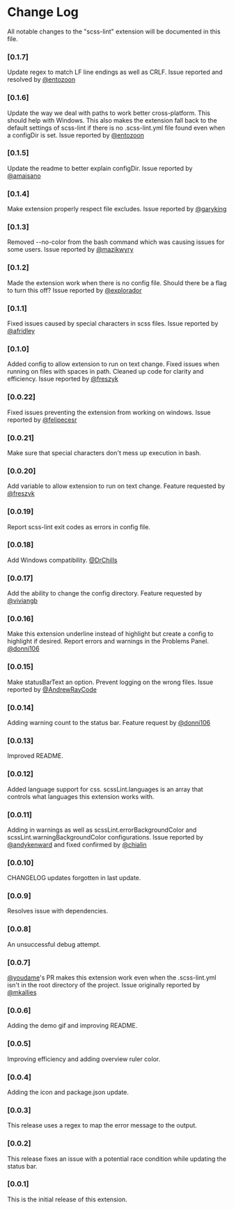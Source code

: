 # Change Log
All notable changes to the "scss-lint" extension will be documented in this file.

### [0.1.7]

Update regex to match LF line endings as well as CRLF. Issue reported and resolved by [@entozoon](https://github.com/entozoon)

### [0.1.6]

Update the way we deal with paths to work better cross-platform. This should help with Windows. This also makes the extension fall back to the default settings of scss-lint if there is no .scss-lint.yml file found even when a configDir is set. Issue reported by [@entozoon](https://github.com/entozoon)

### [0.1.5]

Update the readme to better explain configDir. Issue reported by [@amaisano](https://github.com/amaisano)

### [0.1.4]

Make extension properly respect file excludes. Issue reported by [@garyking](https://github.com/garyking)

### [0.1.3]

Removed --no-color from the bash command which was causing issues for some users. Issue reported by [@mazikwyry](https://github.com/mazikwyry)

### [0.1.2]

Made the extension work when there is no config file. Should there be a flag to turn this off? Issue reported by [@explorador](https://github.com/explorador)

### [0.1.1]

Fixed issues caused by special characters in scss files. Issue reported by [@afridley](https://github.com/afridley)

### [0.1.0]

Added config to allow extension to run on text change. Fixed issues when running on files with spaces in path. Cleaned up code for clarity and efficiency. Issue reported by [@freszyk](https://github.com/freszyk)

### [0.0.22]

Fixed issues preventing the extension from working on windows. Issue reported by [@felipecesr](https://github.com/felipecesr)

### [0.0.21]

Make sure that special characters don't mess up execution in bash.

### [0.0.20]

Add variable to allow extension to run on text change. Feature requested by [@freszyk](https://github.com/freszyk)

### [0.0.19]

Report scss-lint exit codes as errors in config file.

### [0.0.18]

Add Windows compatibility. [@DrChills](https://github.com/DrChills)

### [0.0.17]

Add the ability to change the config directory. Feature requested by [@viviangb](https://github.com/viviangb)

### [0.0.16]

Make this extension underline instead of highlight but create a config to highlight if desired. Report errors and warnings in the Problems Panel. [@donni106](https://github.com/donni106)

### [0.0.15]

Make statusBarText an option. Prevent logging on the wrong files. Issue reported by [@AndrewRayCode](https://github.com/AndrewRayCode)

### [0.0.14]

Adding warning count to the status bar. Feature request by [@donni106](https://github.com/donni106)

### [0.0.13]

Improved README.

### [0.0.12]

Added language support for css. scssLint.languages is an array that controls what languages this extension works with.

### [0.0.11]

Adding in warnings as well as scssLint.errorBackgroundColor and scssLint.warningBackgroundColor configurations. Issue reported by [@andykenward](https://github.com/andykenward) and fixed confirmed by [@chialin](https://github.com/chialin)

### [0.0.10]

CHANGELOG updates forgotten in last update.

### [0.0.9]

Resolves issue with dependencies.

### [0.0.8]

An unsuccessful debug attempt.

### [0.0.7]

[@youdame](https://github.com/yoodame)'s PR makes this extension work even when the .scss-lint.yml isn't in the root directory of the project. Issue originally reported by [@mkallies](https://github.com/mkallies)

### [0.0.6]

Adding the demo gif and improving README.

### [0.0.5]

Improving efficiency and adding overview ruler color.

### [0.0.4]

Adding the icon and package.json update.

### [0.0.3]

This release uses a regex to map the error message to the output.

### [0.0.2]

This release fixes an issue with a potential race condition while updating the status bar.

### [0.0.1]

This is the initial release of this extension.
